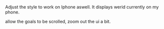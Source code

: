 Adjust the style to work on Iphone aswell. It displays werid currently on my phone.

allow the goals to be scrolled, zoom out the ui a bit.